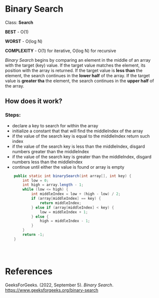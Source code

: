 # Binary Search

Class: **Search**

**BEST** - O(1) 

**WORST** - O(log N) 

**COMPLEXITY** - O(1) for iterative, O(log N) for recursive

*Binary Search* begins by comparing an element in the middle 
of an array with the target (key) value. If the target value 
matches the element, its position with the array is returned. 
If the target value is **less than** the element, the search 
continues in the **lower half** of the array. If the target value 
is **greater tha** the element, the search continues in the **upper 
half** of the array.

## How does it work? 


### Steps:
- declare a key to search for within the array  
- initialize a constant that that will find the middleIndex of the array 
- if the value of the search key is equal to the middleIndex return such index 
- if the value of the search key is less than the middleIndex, disgard numbers greater than the middleIndex 
- if the value of the search key is greater than the middleIndex, disgard numbers less than the middleIndex
- continue until either the value is found or array is empty

``` java 
    public static int binarySearch(int array[], int key) {
        int low = 0;
        int high = array.length - 1;
        while (low <= high) {
            int middleIndex = low + (high - low) / 2;
            if (array[middleIndex] == key) {
                return middleIndex;
            } else if (array[middleIndex] < key) {
                low = middleIndex + 1;
            } else {
                high = middleIndex - 1;
            }
        }
        return -1;
    }
``` 
``` go 

``` 
``` swift 

``` 
``` kotlin 

``` 

# References 
GeeksForGeeks. (2022, September 5). *Binary Search*. <https://www.geeksforgeeks.org/binary-search> 

